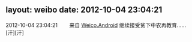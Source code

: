 layout: weibo
date: 2012-10-04 23:04:21
---
<meta name="referrer" content="no-referrer" />

2012-10-04 23:04:21  &nbsp;&nbsp;&nbsp;&nbsp;&nbsp;&nbsp; 来自 <a href="http://app.weibo.com/t/feed/l4RWD" rel="nofollow">Weico.Android</a>
继续接受贫下中农再教育……[汗][汗] ​​​
